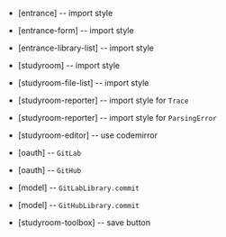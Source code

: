- [entrance] -- import style
- [entrance-form] -- import style
- [entrance-library-list] -- import style

- [studyroom] -- import style
- [studyroom-file-list] -- import style
- [studyroom-reporter] -- import style for `Trace`
- [studyroom-reporter] -- import style for `ParsingError`

- [studyroom-editor] -- use codemirror

- [oauth] -- `GitLab`
- [oauth] -- `GitHub`

- [model] -- `GitLabLibrary.commit`
- [model] -- `GitHubLibrary.commit`

- [studyroom-toolbox] -- save button
